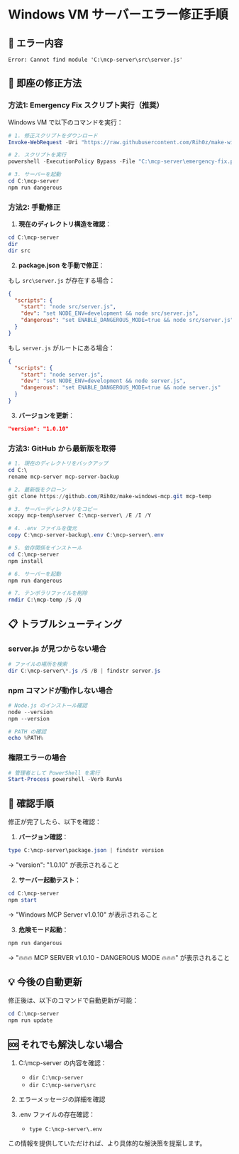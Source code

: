# Windows VM サーバーエラー修正手順

## 🚨 エラー内容
```
Error: Cannot find module 'C:\mcp-server\src\server.js'
```

## 🔧 即座の修正方法

### 方法1: Emergency Fix スクリプト実行（推奨）

Windows VM で以下のコマンドを実行：

```powershell
# 1. 修正スクリプトをダウンロード
Invoke-WebRequest -Uri "https://raw.githubusercontent.com/Rih0z/make-windows-mcp/main/server/setup/emergency-fix.ps1" -OutFile "C:\mcp-server\emergency-fix.ps1"

# 2. スクリプトを実行
powershell -ExecutionPolicy Bypass -File "C:\mcp-server\emergency-fix.ps1"

# 3. サーバーを起動
cd C:\mcp-server
npm run dangerous
```

### 方法2: 手動修正

1. **現在のディレクトリ構造を確認**：
```powershell
cd C:\mcp-server
dir
dir src
```

2. **package.json を手動で修正**：

もし `src\server.js` が存在する場合：
```json
{
  "scripts": {
    "start": "node src/server.js",
    "dev": "set NODE_ENV=development && node src/server.js",
    "dangerous": "set ENABLE_DANGEROUS_MODE=true && node src/server.js"
  }
}
```

もし `server.js` がルートにある場合：
```json
{
  "scripts": {
    "start": "node server.js",
    "dev": "set NODE_ENV=development && node server.js",
    "dangerous": "set ENABLE_DANGEROUS_MODE=true && node server.js"
  }
}
```

3. **バージョンを更新**：
```json
"version": "1.0.10"
```

### 方法3: GitHub から最新版を取得

```powershell
# 1. 現在のディレクトリをバックアップ
cd C:\
rename mcp-server mcp-server-backup

# 2. 最新版をクローン
git clone https://github.com/Rih0z/make-windows-mcp.git mcp-temp

# 3. サーバーディレクトリをコピー
xcopy mcp-temp\server C:\mcp-server\ /E /I /Y

# 4. .env ファイルを復元
copy C:\mcp-server-backup\.env C:\mcp-server\.env

# 5. 依存関係をインストール
cd C:\mcp-server
npm install

# 6. サーバーを起動
npm run dangerous

# 7. テンポラリファイルを削除
rmdir C:\mcp-temp /S /Q
```

## 📋 トラブルシューティング

### server.js が見つからない場合

```powershell
# ファイルの場所を検索
dir C:\mcp-server\*.js /S /B | findstr server.js
```

### npm コマンドが動作しない場合

```powershell
# Node.js のインストール確認
node --version
npm --version

# PATH の確認
echo %PATH%
```

### 権限エラーの場合

```powershell
# 管理者として PowerShell を実行
Start-Process powershell -Verb RunAs
```

## 🎯 確認手順

修正が完了したら、以下を確認：

1. **バージョン確認**：
```powershell
type C:\mcp-server\package.json | findstr version
```
→ "version": "1.0.10" が表示されること

2. **サーバー起動テスト**：
```powershell
cd C:\mcp-server
npm start
```
→ "Windows MCP Server v1.0.10" が表示されること

3. **危険モード起動**：
```powershell
npm run dangerous
```
→ "🔥🔥🔥 MCP SERVER v1.0.10 - DANGEROUS MODE 🔥🔥🔥" が表示されること

## 💡 今後の自動更新

修正後は、以下のコマンドで自動更新が可能：

```powershell
cd C:\mcp-server
npm run update
```

## 🆘 それでも解決しない場合

1. C:\mcp-server の内容を確認：
   - `dir C:\mcp-server`
   - `dir C:\mcp-server\src`

2. エラーメッセージの詳細を確認

3. .env ファイルの存在確認：
   - `type C:\mcp-server\.env`

この情報を提供していただければ、より具体的な解決策を提案します。
